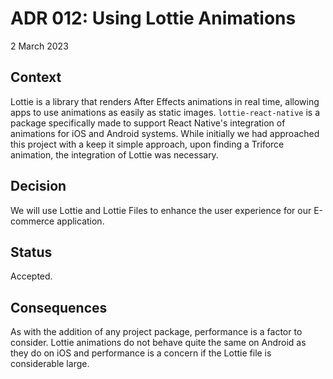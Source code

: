 # ADR 012: Using Lottie Animations

2 March 2023

## Context

Lottie is a library that renders After Effects animations in real time, allowing apps to use animations as easily as static images. `lottie-react-native` is a package specifically made to support React Native's integration of animations for iOS and Android systems. While initially we had approached this project with a keep it simple approach, upon finding a Triforce animation, the integration of Lottie was necessary.


## Decision

We will use Lottie and Lottie Files to enhance the user experience for our E-commerce application.

## Status

Accepted.

## Consequences

As with the addition of any project package, performance is a factor to consider. Lottie animations do not behave quite the same on Android as they do on iOS and performance is a concern if the Lottie file is considerable large. 

